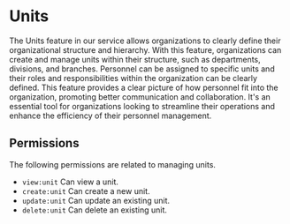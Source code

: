 # Units

The Units feature in our service allows organizations to clearly define their organizational structure and hierarchy. With this feature,
organizations can create and manage units within their structure, such as departments, divisions, and branches. Personnel can be assigned to
specific units and their roles and responsibilities within the organization can be clearly defined. This feature provides a clear picture of
how personnel fit into the organization, promoting better communication and collaboration. It's an essential tool for organizations looking
to streamline their operations and enhance the efficiency of their personnel management.

## Permissions

The following permissions are related to managing units.

- `view:unit` Can view a unit.
- `create:unit` Can create a new unit.
- `update:unit` Can update an existing unit.
- `delete:unit` Can delete an existing unit.

